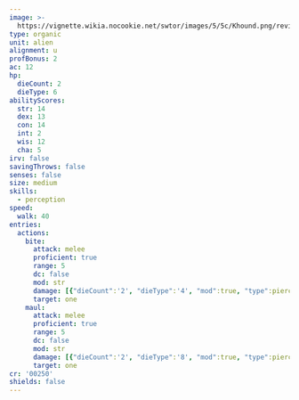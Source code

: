```yaml
---
image: >-
  https://vignette.wikia.nocookie.net/swtor/images/5/5c/Khound.png/revision/latest/scale-to-width-down/476?cb=20150207213717
type: organic
unit: alien
alignment: u
profBonus: 2
ac: 12
hp:
  dieCount: 2
  dieType: 6
abilityScores:
  str: 14
  dex: 13
  con: 14
  int: 2
  wis: 12
  cha: 5
irv: false
savingThrows: false
senses: false
size: medium
skills:
  - perception
speed:
  walk: 40
entries:
  actions:
    bite:
      attack: melee
      proficient: true
      range: 5
      dc: false
      mod: str
      damage: [{"dieCount":'2', "dieType":'4', "mod":true, "type":piercing}]
      target: one
    maul:
      attack: melee
      proficient: true
      range: 5
      dc: false
      mod: str
      damage: [{"dieCount":'2', "dieType":'8', "mod":true, "type":piercing}]
      target: one
cr: '00250'
shields: false
---
```

